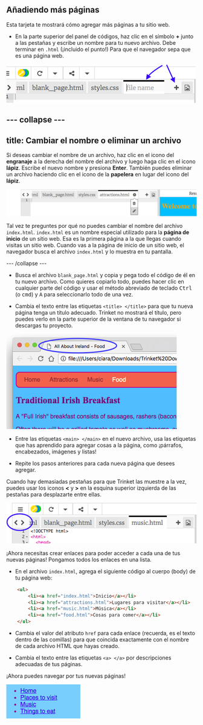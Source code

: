 ## Añadiendo más páginas

Esta tarjeta te mostrará cómo agregar más páginas a tu sitio web.

- En la parte superior del panel de códigos, haz clic en el símbolo **+** junto a las pestañas y escribe un nombre para tu nuevo archivo. Debe terminar en `.html` (¡incluido el punto!) Para que el navegador sepa que es una página web.

![Agregar un nuevo archivo en Trinket](images/tktNewFileArrows.png)

## \--- collapse \---

## title: Cambiar el nombre o eliminar un archivo

Si deseas cambiar el nombre de un archivo, haz clic en el icono del **engranaje** a la derecha del nombre del archivo y luego haga clic en el icono **lápiz**. Escribe el nuevo nombre y presiona **Enter**. También puedes eliminar un archivo haciendo clic en el icono de la **papelera** en lugar del icono del **lápiz**.

![](images/EditFilename.png)

Tal vez te preguntes por qué no puedes cambiar el nombre del archivo `index.html`. `index.html` es un nombre especial utilizado para la **página de inicio** de un sitio web. Esa es la primera página a la que llegas cuando visitas un sitio web. Cuando vas a la página de inicio de un sitio web, el navegador busca el archivo `index.html` y lo muestra en tu pantalla.

\--- /collapse \---

- Busca el archivo `blank_page.html` y copia y pega todo el código de él en tu nuevo archivo. Como quieres copiarlo todo, puedes hacer clic en cualquier parte del código y usar el método abreviado de teclado <kbd>Ctrl</kbd> (o <kbd>cmd</kbd>) y <kbd>A</kbd> para seleccionarlo todo de una vez.

- Cambia el texto entre las etiquetas `<title> </title>` para que tu nueva página tenga un título adecuado. Trinket no mostrará el título, pero puedes verlo en la parte superior de la ventana de tu navegador si descargas tu proyecto.

![El título de la página que se muestra en la pestaña del navegador](images/egLocalFileWindowTitle.png)

- Entre las etiquetas `<main> </main>` en el nuevo archivo, usa las etiquetas que has aprendido para agregar cosas a la página, como ¡párrafos, encabezados, imágenes y listas!

- Repite los pasos anteriores para cada nueva página que desees agregar.

Cuando hay demasiadas pestañas para que Trinket las muestre a la vez, puedes usar los iconos **<** y **>** en la esquina superior izquierda de las pestañas para desplazarte entre ellas.

![Los botones para desplazarte entre las pestañas](images/tktScrollTabIcons.png)

¡Ahora necesitas crear enlaces para poder acceder a cada una de tus nuevas páginas! Pongamos todos los enlaces en una lista.

- En el archivo `index.html`, agrega el siguiente código al cuerpo (body) de tu página web:

```html
    <ul>
        <li><a href="index.html">Inicio</a></li>
        <li><a href="attractions.html">Lugares para visitar</a></li>
        <li><a href="music.html">Música</a></li>
        <li><a href="food.html">Cosas para comer</a></li>
    </ul>
```

- Cambia el valor del atributo `href` para cada enlace (recuerda, es el texto dentro de las comillas) para que coincida exactamente con el nombre de cada archivo HTML que hayas creado.

- Cambia el texto entre las etiquetas `<a> </a>` por descripciones adecuadas de tus páginas.

¡Ahora puedes navegar por tus nuevas páginas!

![Ejemplo de lista de enlaces de una página web](images/egListOfPageLinks.png)